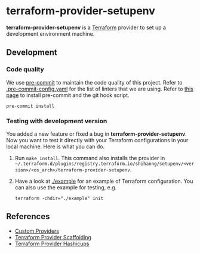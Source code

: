 # terraform-provider-setupenv

**terraform-provider-setupenv** is a [Terraform](https://www.terraform.io/) provider to set up a development environment machine.

## Development

### Code quality

We use [pre-commit](https://pre-commit.com/) to maintain the code quality of this project. Refer to [.pre-commit-config.yaml](./.pre-commit-config.yaml) for the list of linters that we are using. Refer to [this page](https://pre-commit.com/#install) to install pre-commit and the git hook script.

```
pre-commit install
```

### Testing with development version

You added a new feature or fixed a bug in **terraform-provider-setupenv**. Now you want to test it directly with your Terraform configurations in your local machine. Here is what you can do.

1. Run `make install`. This command also installs the provider in `~/.terraform.d/plugins/registry.terraform.io/shihanng/setupenv/<version>/<os_arch>/terraform-provider-setupenv`.

2. Have a look at [./example](./example) for an example of Terraform configuration. You can also use the example for testing, e.g.
   ```
   terraform -chdir="./example" init
   ```

## References

- [Custom Providers](https://learn.hashicorp.com/collections/terraform/providers)
- [Terraform Provider Scaffolding](https://github.com/hashicorp/terraform-provider-scaffolding)
- [Terraform Provider Hashicups](https://github.com/hashicorp/terraform-provider-hashicups)
